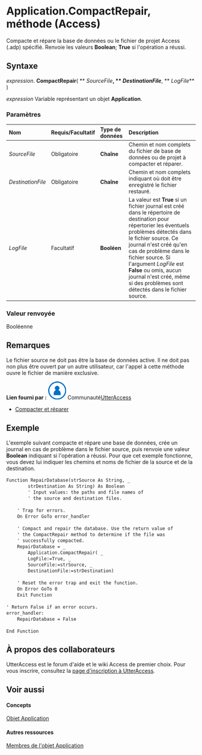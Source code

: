 
# Application.CompactRepair, méthode (Access)

Compacte et répare la base de données ou le fichier de projet Access (.adp) spécifié. Renvoie les valeurs  **Boolean**; **True** si l'opération a réussi.


## Syntaxe

 _expression_. **CompactRepair**( ** _SourceFile_**, ** _DestinationFile_**, ** _LogFile_** )

 _expression_ Variable représentant un objet **Application**.


### Paramètres



|**Nom**|**Requis/Facultatif**|**Type de données**|**Description**|
|:-----|:-----|:-----|:-----|
| _SourceFile_|Obligatoire|**Chaîne**|Chemin et nom complets du fichier de base de données ou de projet à compacter et réparer.|
| _DestinationFile_|Obligatoire|**Chaîne**|Chemin et nom complets indiquant où doit être enregistré le fichier restauré.|
| _LogFile_|Facultatif|**Booléen**|La valeur est  **True** si un fichier journal est créé dans le répertoire de destination pour répertorier les éventuels problèmes détectés dans le fichier source. Ce journal n'est créé qu'en cas de problème dans le fichier source. Si l'argument _LogFile_ est **False** ou omis, aucun journal n'est créé, même si des problèmes sont détectés dans le fichier source.|

### Valeur renvoyée

Booléenne


## Remarques

Le fichier source ne doit pas être la base de données active. Il ne doit pas non plus être ouvert par un autre utilisateur, car l'appel à cette méthode ouvre le fichier de manière exclusive.

 **Lien fourni par :**
![Icône de membre de la communauté](images/8b9774c4-6c97-470e-b3a2-56d8f786444c.png) Communauté[UtterAccess](http://www.utteraccess.com)


- [Compacter et réparer](http://www.utteraccess.com/wiki/index.php/Compact_and_Repair)
    

## Exemple

L'exemple suivant compacte et répare une base de données, crée un journal en cas de problème dans le fichier source, puis renvoie une valeur  **Boolean** indiquant si l'opération a réussi. Pour que cet exemple fonctionne, vous devez lui indiquer les chemins et noms de fichier de la source et de la destination.


```
Function RepairDatabase(strSource As String, _ 
        strDestination As String) As Boolean 
        ' Input values: the paths and file names of 
        ' the source and destination files. 
 
    ' Trap for errors. 
    On Error GoTo error_handler 
 
    ' Compact and repair the database. Use the return value of 
    ' the CompactRepair method to determine if the file was 
    ' successfully compacted. 
    RepairDatabase = _ 
        Application.CompactRepair( _ 
        LogFile:=True, _ 
        SourceFile:=strSource, _ 
        DestinationFile:=strDestination) 
 
    ' Reset the error trap and exit the function. 
    On Error GoTo 0 
    Exit Function 
 
' Return False if an error occurs. 
error_handler: 
    RepairDatabase = False 
 
End Function 

```


## À propos des collaborateurs
<a name="AboutContributors"> </a>

UtterAccess est le forum d'aide et le wiki Access de premier choix. Pour vous inscrire, consultez la [page d'inscription à UtterAccess](http://www.utteraccess.com/forum/register.mdl).


## Voir aussi
<a name="AboutContributors"> </a>


#### Concepts


[Objet Application](aefb0713-97e6-e2c7-e530-8fd2e1316a55.md)
#### Autres ressources


[Membres de l'objet Application](3ab5276c-d52a-72a9-244c-ec92ead48811.md)